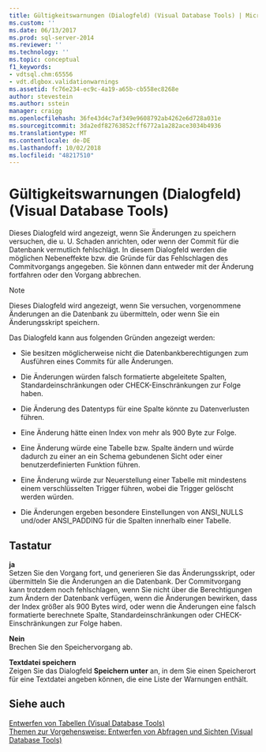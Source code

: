 ```yaml
---
title: Gültigkeitswarnungen (Dialogfeld) (Visual Database Tools) | Microsoft-Dokumentation
ms.custom: ''
ms.date: 06/13/2017
ms.prod: sql-server-2014
ms.reviewer: ''
ms.technology: ''
ms.topic: conceptual
f1_keywords:
- vdtsql.chm:65556
- vdt.dlgbox.validationwarnings
ms.assetid: fc76e234-ec9c-4a19-a65b-cb558ec8268e
author: stevestein
ms.author: sstein
manager: craigg
ms.openlocfilehash: 36fe43d4c7af349e9608792ab4262e6d728a031e
ms.sourcegitcommit: 3da2edf82763852cff6772a1a282ace3034b4936
ms.translationtype: MT
ms.contentlocale: de-DE
ms.lasthandoff: 10/02/2018
ms.locfileid: "48217510"
---
```

# <a name="validation-warnings-dialog-box-visual-database-tools"></a>Gültigkeitswarnungen (Dialogfeld) (Visual Database Tools)
  Dieses Dialogfeld wird angezeigt, wenn Sie Änderungen zu speichern versuchen, die u. U. Schaden anrichten, oder wenn der Commit für die Datenbank vermutlich fehlschlägt. In diesem Dialogfeld werden die möglichen Nebeneffekte bzw. die Gründe für das Fehlschlagen des Commitvorgangs angegeben. Sie können dann entweder mit der Änderung fortfahren oder den Vorgang abbrechen.  
  
> [!NOTE]  
>  Dieses Dialogfeld wird angezeigt, wenn Sie versuchen, vorgenommene Änderungen an die Datenbank zu übermitteln, oder wenn Sie ein Änderungsskript speichern.  
  
 Das Dialogfeld kann aus folgenden Gründen angezeigt werden:  
  
-   Sie besitzen möglicherweise nicht die Datenbankberechtigungen zum Ausführen eines Commits für alle Änderungen.  
  
-   Die Änderungen würden falsch formatierte abgeleitete Spalten, Standardeinschränkungen oder CHECK-Einschränkungen zur Folge haben.  
  
-   Die Änderung des Datentyps für eine Spalte könnte zu Datenverlusten führen.  
  
-   Eine Änderung hätte einen Index von mehr als 900 Byte zur Folge.  
  
-   Eine Änderung würde eine Tabelle bzw. Spalte ändern und würde dadurch zu einer an ein Schema gebundenen Sicht oder einer benutzerdefinierten Funktion führen.  
  
-   Eine Änderung würde zur Neuerstellung einer Tabelle mit mindestens einem verschlüsselten Trigger führen, wobei die Trigger gelöscht werden würden.  
  
-   Die Änderungen ergeben besondere Einstellungen von ANSI_NULLS und/oder ANSI_PADDING für die Spalten innerhalb einer Tabelle.  
  
## <a name="options"></a>Tastatur  
 **ja**  
 Setzen Sie den Vorgang fort, und generieren Sie das Änderungsskript, oder übermitteln Sie die Änderungen an die Datenbank. Der Commitvorgang kann trotzdem noch fehlschlagen, wenn Sie nicht über die Berechtigungen zum Ändern der Datenbank verfügen, wenn die Änderungen bewirken, dass der Index größer als 900 Bytes wird, oder wenn die Änderungen eine falsch formatierte berechnete Spalte, Standardeinschränkungen oder CHECK-Einschränkungen zur Folge haben.  
  
 **Nein**  
 Brechen Sie den Speichervorgang ab.  
  
 **Textdatei speichern**  
 Zeigen Sie das Dialogfeld **Speichern unter** an, in dem Sie einen Speicherort für eine Textdatei angeben können, die eine Liste der Warnungen enthält.  
  
## <a name="see-also"></a>Siehe auch  
 [Entwerfen von Tabellen &#40;Visual Database Tools&#41;](visual-database-tools.md)   
 [Themen zur Vorgehensweise: Entwerfen von Abfragen und Sichten &#40;Visual Database Tools&#41;](design-queries-and-views-how-to-topics-visual-database-tools.md)  
  
  

